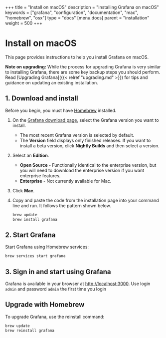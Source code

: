 +++
title = "Install on macOS"
description = "Installing Grafana on macOS"
keywords = ["grafana", "configuration", "documentation", "mac", "homebrew", "osx"]
type = "docs"
[menu.docs]
parent = "installation"
weight = 500
+++

# Install on macOS

This page provides instructions to help you install Grafana on macOS. 

**Note on upgrading:** While the process for upgrading Grafana is very similar to installing Grafana, there are some key backup steps you should perform. Read [Upgrading Grafana]({{< relref "upgrading.md" >}}) for tips and guidance on updating an existing installation.

## 1. Download and install

Before you begin, you must have [Homebrew](http://brew.sh/) installed.

1. On the [Grafana download page](https://grafana.com/grafana/download), select the Grafana version you want to install. 
   * The most recent Grafana version is selected by default.
   * The **Version** field displays only finished releases. If you want to install a beta version, click **Nightly Builds** and then select a version.
2. Select an **Edition**.
   * **Open Source** - Functionally identical to the enterprise version, but you will need to download the enterprise version if you want enterprise features.
   * **Enterprise** - Not currently available for Mac.
3. Click **Mac**.
4. Copy and paste the code from the installation page into your command line and run. It follows the pattern shown below.

   ```bash
   brew update
   brew install grafana
   ```

## 2. Start Grafana

Start Grafana using Homebrew services: 

```bash
brew services start grafana
```

## 3. Sign in and start using Grafana 

Grafana is available in your browser at [http://localhost:3000](http://localhost:3000).  Use login `admin` and password `admin` the first time you login

## Upgrade with Homebrew

To upgrade Grafana, use the reinstall command:

```bash
brew update
brew reinstall grafana
```
